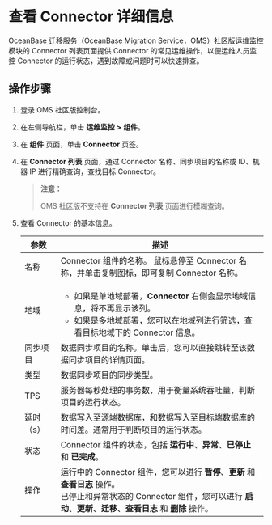 # 查看 Connector 详细信息

OceanBase 迁移服务（OceanBase Migration Service，OMS）社区版运维监控模块的 Connector 列表页面提供 Connector 的常见运维操作，以便运维人员监控 Connector 的运行状态，遇到故障或问题时可以快速排查。

## 操作步骤

1. 登录 OMS 社区版控制台。

2. 在左侧导航栏，单击 **运维监控** **\>** **组件**。

3. 在 **组件** 页面，单击 **Connector** 页签。

4. 在 **Connector 列表** 页面，通过 Connector 名称、同步项目的名称或 ID、机器 IP 进行精确查询，查找目标 Connector。

   >**注意：**
   >
   >OMS 社区版不支持在 **Connector 列表** 页面进行模糊查询。

5. 查看 Connector 的基本信息。

   | **参数** |                                                                                       **描述**                                                                                       |
   |--------|------------------------------------------------------------------------------------------------------------------------------------------------------------------------------------|
   | 名称     | Connector 组件的名称。 鼠标悬停至 Connector 名称，并单击复制图标，即可复制 Connector 名称。                                                                                                     |
   | 地域     | <ul><li> 如果是单地域部署，**Connector** 右侧会显示地域信息，将不再显示该列。   <li>如果是多地域部署，您可以在地域列进行筛选，查看目标地域下的 Connector 信息。    |
   | 同步项目   | 数据同步项目的名称。单击后，您可以直接跳转至该数据同步项目的详情页面。                                                                                                                                                |
   | 类型     | 数据同步项目的同步类型。                                                                                                                                                                       |
   | TPS    | 服务器每秒处理的事务数，用于衡量系统吞吐量，判断项目的运行状态。                                                                                                                                                   |
   | 延时（s）  | 数据写入至源端数据库，和数据写入至目标端数据库的时间差。通常用于判断项目的运行状态。                                                                                                                                         |
   | 状态     | Connector 组件的状态，包括 **运行中**、**异常**、**已停止** 和 **已完成**。                                                                                                                          |
   | 操作     | 运行中的 Connector 组件，您可以进行 **暂停**、**更新** 和 **查看日志** 操作。<br>已停止和异常状态的 Connector 组件，您可以进行 **启动**、**更新**、**迁移**、**查看日志** 和 **删除** 操作。                               |